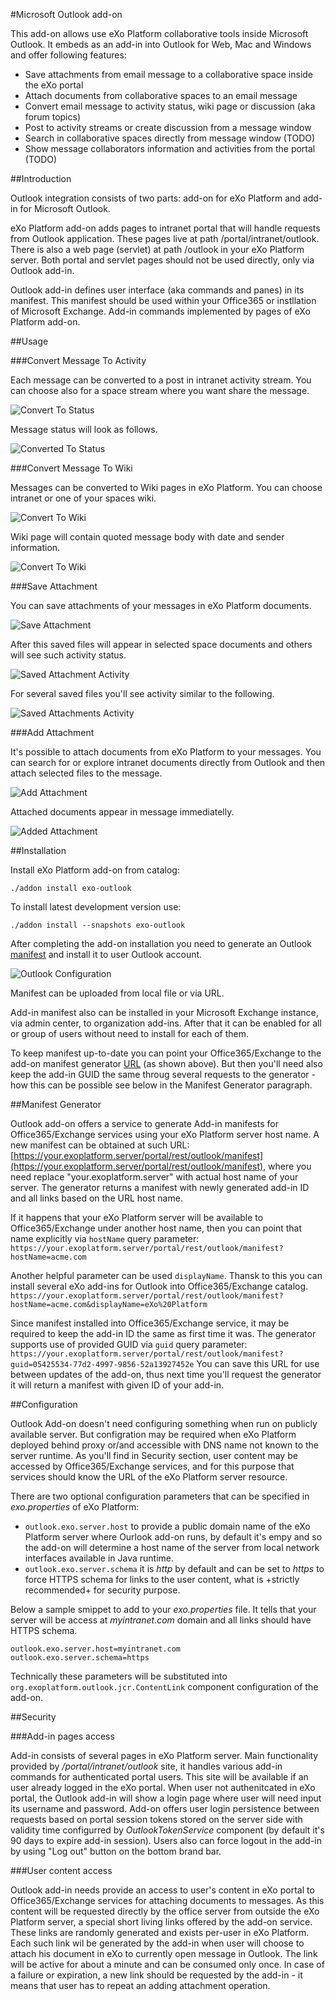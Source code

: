 #Microsoft Outlook add-on

This add-on allows use eXo Platform collaborative tools inside Microsoft Outlook. It embeds as an add-in into Outlook for Web, Mac and Windows and offer following features:
* Save attachments from email message to a collaborative space inside the eXo portal
* Attach documents from collaborative spaces to an email message
* Convert email message to activity status, wiki page or discussion (aka forum topics) 
* Post to activity streams or create discussion from a message window
* Search in collaborative spaces directly from message window (TODO)
* Show message collaborators information and activities from the portal (TODO)

##Introduction

Outlook integration consists of two parts: add-on for eXo Platform and add-in for Microsoft Outlook.

eXo Platform add-on adds pages to intranet portal that will handle requests from Outlook application. These pages live at path /portal/intranet/outlook. There is also a web page (servlet) at path /outlook in your eXo Platform server. Both portal and servlet pages should not be used directly, only via Outlook add-in.

Outlook add-in defines user interface (aka commands and panes) in its manifest. This manifest should be used within your Office365 or instllation of Microsoft Exchange. Add-in commands implemented by pages of eXo Platform add-on.

##Usage

###Convert Message To Activity

Each message can be converted to a post in intranet activity stream. You can choose also for a space stream where you want share the message.

![Convert To Status](https://raw.github.com/exo-addons/outlook/master/documentation/images/convert_to_status.png)

Message status will look as follows.

![Converted To Status](https://raw.github.com/exo-addons/outlook/master/documentation/images/converted_to_status.png)

###Convert Message To Wiki

Messages can be converted to Wiki pages in eXo Platform. You can choose intranet or one of your spaces wiki.

![Convert To Wiki](https://raw.github.com/exo-addons/outlook/master/documentation/images/convert_to_wiki.png)

Wiki page will contain quoted message body with date and sender information.

![Convert To Wiki](https://raw.github.com/exo-addons/outlook/master/documentation/images/converted_to_wiki.png)

###Save Attachment

You can save attachments of your messages in eXo Platform documents.

![Save Attachment](https://raw.github.com/exo-addons/outlook/master/documentation/images/save_attachment.png)

After this saved files will appear in selected space documents and others will see such activity status.

![Saved Attachment Activity](https://raw.github.com/exo-addons/outlook/master/documentation/images/saved_attachment_activity.png)

For several saved files you'll see activity similar to the following.

![Saved Attachments Activity](https://raw.github.com/exo-addons/outlook/master/documentation/images/saved_attachments_activity.png)

###Add Attachment

It's possible to attach documents from eXo Platform to your messages. You can search for or explore intranet documents directly from Outlook and then attach selected files to the message.

![Add Attachment](https://raw.github.com/exo-addons/outlook/master/documentation/images/add_attachment.png)

Attached documents appear in message immediatelly.

![Added Attachment](https://raw.github.com/exo-addons/outlook/master/documentation/images/added_attachment.png)


##Installation

Install eXo Platform add-on from catalog:

    ./addon install exo-outlook
  
To install latest development version use:

    ./addon install --snapshots exo-outlook  
  
After completing the add-on installation you need to generate an Outlook [manifest](https://your.exoplatform.server/portal/rest/outlook/manifest) and install it to user Outlook account. 

![Outlook Configuration](https://raw.github.com/exo-addons/outlook/master/documentation/images/outlook_configuration.png)

Manifest can be uploaded from local file or via URL. 

Add-in manifest also can be installed in your Microsoft Exchange instance, via admin center, to organization add-ins. After that it can be enabled for all or group of users without need to install for each of them.

To keep manifest up-to-date you can point your Office365/Exchange to the add-on manifest generator [URL](https://your.exoplatform.server/portal/rest/outlook/manifest) (as shown above). But then you'll need also keep the add-in GUID the same throug several requests to the generator - how this can be possible see below in the Manifest Generator paragraph.

##Manifest Generator

Outlook add-on offers a service to generate Add-in manifests for Office365/Exchange services using your eXo Platform server host name. A new manifest can be obtained at such URL: [https://your.exoplatform.server/portal/rest/outlook/manifest](https://your.exoplatform.server/portal/rest/outlook/manifest), where you need replace "your.exoplatform.server" with actual host name of your server. The generator returns a manifest with newly generated add-in ID and all links based on the URL host name.

If it happens that your eXo Platform server will be available to Office365/Exchange under another host name, then you can point that name explicitly via `hostName` query parameter: 
`https://your.exoplatform.server/portal/rest/outlook/manifest?hostName=acme.com`

Another helpful parameter can be used `displayName`. Thansk to this you can install several eXo add-ins for Outlook into Office365/Exchange catalog.
`https://your.exoplatform.server/portal/rest/outlook/manifest?hostName=acme.com&displayName=eXo%20Platform`

Since manifest installed into Office365/Exchange service, it may be required to keep the add-in ID the same as first time it was. The generator supports use of provided GUID via `guid` query parameter: 
`https://your.exoplatform.server/portal/rest/outlook/manifest?guid=05425534-77d2-4997-9856-52a13927452e` 
You can save this URL for use between updates of the add-on, thus next time you'll request the generator it will return a manifest with given ID of your add-in.

##Configuration

Outlook Add-on doesn't need configuring something when run on publicly available server. But configration may be required when eXo Platform deployed behind proxy or/and accessible with DNS name not known to the server runtime. As you'll find in Security section, user content may be accessed by Office365/Exchange services, and for this purpose that services should know the URL of the eXo Platform server resource. 

There are two optional configuration parameters that can be specified in _exo.properties_ of eXo Platform: 
* `outlook.exo.server.host` to provide a public domain name of the eXo Platform server where Ourlook add-on runs, by default it's empy and so the add-on will determine a host name of the server from local network interfaces available in Java runtime.
* `outlook.exo.server.schema` it is _http_ by default and can be set to _https_ to force HTTPS schema for links to the user content, what is +strictly recommended+ for security purpose. 

Below a sample smippet to add to your _exo.properties_ file. It tells that your server will be access at _myintranet.com_ domain and all links should have HTTPS schema.

```
outlook.exo.server.host=myintranet.com
outlook.exo.server.schema=https
```

Technically these parameters will be substituted into `org.exoplatform.outlook.jcr.ContentLink` component configuration of the add-on.

##Security

###Add-in pages access

Add-in consists of several pages in eXo Platform server. Main functionality provided by _/portal/intranet/outlook_ site, it handles various add-in commands for authenticated portal users. This site will be available if an user already logged in the eXo portal. 
When user not authenitcated in eXo portal, the Outlook add-in will show a login page where user will need input its username and password. Add-on offers user login persistence between requests based on portal session tokens stored on the server side with validity time configurred by _OutlookTokenService_ component (by default it's 90 days to expire add-in session). Users also can force logout in the add-in by using "Log out" button on the bottom brand bar. 

###User content access

Outlook add-in needs provide an access to user's content in eXo portal to Office365/Exchange services for attaching documents to messages. As this content will be requested directly by the office server from outside the eXo Platform server, a special short living links offered by the add-on service. These links are randomly generated and exists per-user in eXo Platform. Each such link wil be generated by the add-in when user will choose to attach his document in eXo to currently open message in Outlook. The link will be active for about a minute and can be consumed only once. In case of a failure or expiration, a new link should be requested by the add-in - it means that user has to repeat an adding attachment operation.



